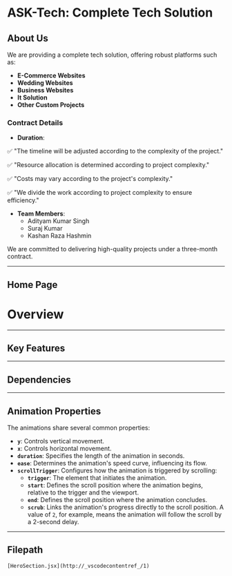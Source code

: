 # ASK-Tech: Complete Tech Solution

## About Us
We are providing a complete tech solution, offering robust platforms such as:
- **E-Commerce Websites**
- **Wedding Websites**
- **Business Websites**
- **It Solution**
- **Other Custom Projects**


### Contract Details
- **Duration**: 

✅ "The timeline will be adjusted according to the complexity of the project."

✅ "Resource allocation is determined according to project complexity."

✅ "Costs may vary according to the project's complexity."

✅ "We divide the work according to project complexity to ensure efficiency."
- **Team Members**:
  - Adityam Kumar Singh
  - Suraj Kumar
  - Kashan Raza Hashmin

We are committed to delivering high-quality projects under a three-month contract.

---

## Home Page

# Overview


---

## Key Features


---

## Dependencies



---


## Animation Properties
The animations share several common properties:
- **`y`**: Controls vertical movement.
- **`x`**: Controls horizontal movement.
- **`duration`**: Specifies the length of the animation in seconds.
- **`ease`**: Determines the animation's speed curve, influencing its flow.
- **`scrollTrigger`**: Configures how the animation is triggered by scrolling:
  - **`trigger`**: The element that initiates the animation.
  - **`start`**: Defines the scroll position where the animation begins, relative to the trigger and the viewport.
  - **`end`**: Defines the scroll position where the animation concludes.
  - **`scrub`**: Links the animation's progress directly to the scroll position. A value of `2`, for example, means the animation will follow the scroll by a 2-second delay.

---





## Filepath
```plaintext
[HeroSection.jsx](http://_vscodecontentref_/1)
```